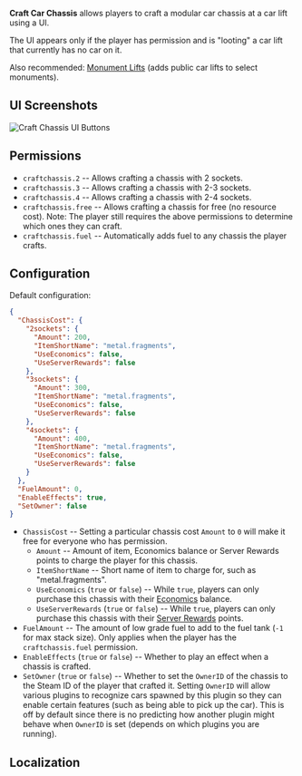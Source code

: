 **Craft Car Chassis** allows players to craft a modular car chassis at a car lift using a UI.

The UI appears only if the player has permission and is "looting" a car lift that currently has no car on it.

Also recommended: [Monument Lifts](https://umod.org/plugins/monument-lifts) (adds public car lifts to select monuments).

## UI Screenshots

![Craft Chassis UI Buttons](https://i.imgur.com/3euUusz.png)

## Permissions

- `craftchassis.2` -- Allows crafting a chassis with 2 sockets.
- `craftchassis.3` -- Allows crafting a chassis with 2-3 sockets.
- `craftchassis.4` -- Allows crafting a chassis with 2-4 sockets.
- `craftchassis.free` -- Allows crafting a chassis for free (no resource cost). Note: The player still requires the above permissions to determine which ones they can craft.
- `craftchassis.fuel` -- Automatically adds fuel to any chassis the player crafts.

## Configuration

Default configuration:
```json
{
  "ChassisCost": {
    "2sockets": {
      "Amount": 200,
      "ItemShortName": "metal.fragments",
      "UseEconomics": false,
      "UseServerRewards": false
    },
    "3sockets": {
      "Amount": 300,
      "ItemShortName": "metal.fragments",
      "UseEconomics": false,
      "UseServerRewards": false
    },
    "4sockets": {
      "Amount": 400,
      "ItemShortName": "metal.fragments",
      "UseEconomics": false,
      "UseServerRewards": false
    }
  },
  "FuelAmount": 0,
  "EnableEffects": true,
  "SetOwner": false
}
```

- `ChassisCost` -- Setting a particular chassis cost `Amount` to `0` will make it free for everyone who has permission.
  - `Amount` -- Amount of item, Economics balance or Server Rewards points to charge the player for this chassis.
  - `ItemShortName` -- Short name of item to charge for, such as "metal.fragments".
  - `UseEconomics` (`true` or `false`) -- While `true`, players can only purchase this chassis with their [Economics](https://umod.org/plugins/economics) balance.
  - `UseServerRewards` (`true` or `false`) -- While `true`, players can only purchase this chassis with their [Server Rewards](https://umod.org/plugins/server-rewards) points.
- `FuelAmount` -- The amount of low grade fuel to add to the fuel tank (`-1` for max stack size). Only applies when the player has the `craftchassis.fuel` permission.
- `EnableEffects` (`true` or `false`) -- Whether to play an effect when a chassis is crafted.
- `SetOwner` (`true` or `false`) -- Whether to set the `OwnerID` of the chassis to the Steam ID of the player that crafted it. Setting `OwnerID` will allow various plugins to recognize cars spawned by this plugin so they can enable certain features (such as being able to pick up the car). This is off by default since there is no predicting how another plugin might behave when `OwnerID` is set (depends on which plugins you are running).

## Localization
